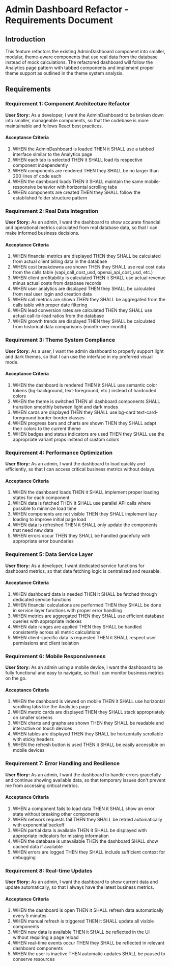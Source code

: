 # Admin Dashboard Refactor - Requirements Document

## Introduction

This feature refactors the existing AdminDashboard component into smaller, modular, theme-aware components that use real data from the database instead of mock calculations. The refactored dashboard will follow the Analytics page pattern with tabbed components and implement proper theme support as outlined in the theme system analysis.

## Requirements

### Requirement 1: Component Architecture Refactor

**User Story:** As a developer, I want the AdminDashboard to be broken down into smaller, manageable components, so that the codebase is more maintainable and follows React best practices.

#### Acceptance Criteria

1. WHEN the AdminDashboard is loaded THEN it SHALL use a tabbed interface similar to the Analytics page
2. WHEN each tab is selected THEN it SHALL load its respective component independently
3. WHEN components are rendered THEN they SHALL be no larger than 200 lines of code each
4. WHEN the dashboard loads THEN it SHALL maintain the same mobile-responsive behavior with horizontal scrolling tabs
5. WHEN components are created THEN they SHALL follow the established folder structure pattern

### Requirement 2: Real Data Integration

**User Story:** As an admin, I want the dashboard to show accurate financial and operational metrics calculated from real database data, so that I can make informed business decisions.

#### Acceptance Criteria

1. WHEN financial metrics are displayed THEN they SHALL be calculated from actual client billing data in the database
2. WHEN cost breakdowns are shown THEN they SHALL use real cost data from the calls table (vapi_call_cost_usd, openai_api_cost_usd, etc.)
3. WHEN client profitability is calculated THEN it SHALL use actual revenue minus actual costs from database records
4. WHEN user analytics are displayed THEN they SHALL be calculated from real user login and creation data
5. WHEN call metrics are shown THEN they SHALL be aggregated from the calls table with proper date filtering
6. WHEN lead conversion rates are calculated THEN they SHALL use actual call-to-lead ratios from the database
7. WHEN growth trends are displayed THEN they SHALL be calculated from historical data comparisons (month-over-month)

### Requirement 3: Theme System Compliance

**User Story:** As a user, I want the admin dashboard to properly support light and dark themes, so that I can use the interface in my preferred visual mode.

#### Acceptance Criteria

1. WHEN the dashboard is rendered THEN it SHALL use semantic color tokens (bg-background, text-foreground, etc.) instead of hardcoded colors
2. WHEN the theme is switched THEN all dashboard components SHALL transition smoothly between light and dark modes
3. WHEN cards are displayed THEN they SHALL use bg-card text-card-foreground border-border classes
4. WHEN progress bars and charts are shown THEN they SHALL adapt their colors to the current theme
5. WHEN badges and status indicators are used THEN they SHALL use the appropriate variant props instead of custom colors

### Requirement 4: Performance Optimization

**User Story:** As an admin, I want the dashboard to load quickly and efficiently, so that I can access critical business metrics without delays.

#### Acceptance Criteria

1. WHEN the dashboard loads THEN it SHALL implement proper loading states for each component
2. WHEN data is fetched THEN it SHALL use parallel API calls where possible to minimize load time
3. WHEN components are not visible THEN they SHALL implement lazy loading to improve initial page load
4. WHEN data is refreshed THEN it SHALL only update the components that need new data
5. WHEN errors occur THEN they SHALL be handled gracefully with appropriate error boundaries

### Requirement 5: Data Service Layer

**User Story:** As a developer, I want dedicated service functions for dashboard metrics, so that data fetching logic is centralized and reusable.

#### Acceptance Criteria

1. WHEN dashboard data is needed THEN it SHALL be fetched through dedicated service functions
2. WHEN financial calculations are performed THEN they SHALL be done in service layer functions with proper error handling
3. WHEN metrics are aggregated THEN they SHALL use efficient database queries with appropriate indexes
4. WHEN date ranges are applied THEN they SHALL be handled consistently across all metric calculations
5. WHEN client-specific data is requested THEN it SHALL respect user permissions and client isolation

### Requirement 6: Mobile Responsiveness

**User Story:** As an admin using a mobile device, I want the dashboard to be fully functional and easy to navigate, so that I can monitor business metrics on the go.

#### Acceptance Criteria

1. WHEN the dashboard is viewed on mobile THEN it SHALL use horizontal scrolling tabs like the Analytics page
2. WHEN metric cards are displayed THEN they SHALL stack appropriately on smaller screens
3. WHEN charts and graphs are shown THEN they SHALL be readable and interactive on touch devices
4. WHEN tables are displayed THEN they SHALL be horizontally scrollable with sticky headers
5. WHEN the refresh button is used THEN it SHALL be easily accessible on mobile devices

### Requirement 7: Error Handling and Resilience

**User Story:** As an admin, I want the dashboard to handle errors gracefully and continue showing available data, so that temporary issues don't prevent me from accessing critical metrics.

#### Acceptance Criteria

1. WHEN a component fails to load data THEN it SHALL show an error state without breaking other components
2. WHEN network requests fail THEN they SHALL be retried automatically with exponential backoff
3. WHEN partial data is available THEN it SHALL be displayed with appropriate indicators for missing information
4. WHEN the database is unavailable THEN the dashboard SHALL show cached data if available
5. WHEN errors are logged THEN they SHALL include sufficient context for debugging

### Requirement 8: Real-time Updates

**User Story:** As an admin, I want the dashboard to show current data and update automatically, so that I always have the latest business metrics.

#### Acceptance Criteria

1. WHEN the dashboard is open THEN it SHALL refresh data automatically every 5 minutes
2. WHEN manual refresh is triggered THEN it SHALL update all visible components
3. WHEN new data is available THEN it SHALL be reflected in the UI without requiring a page reload
4. WHEN real-time events occur THEN they SHALL be reflected in relevant dashboard components
5. WHEN the user is inactive THEN automatic updates SHALL be paused to conserve resources